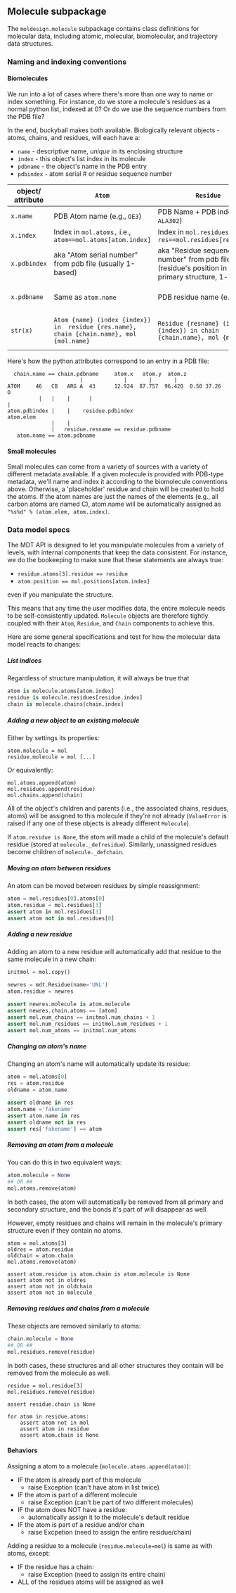 ## Molecule subpackage
The `moldesign.molecule` subpackage contains class definitions for molecular data,
including atomic, molecular, biomolecular, and trajectory data structures. 

### Naming and indexing conventions

#### Biomolecules
We run into a lot of cases where there's more than one way to name or index something. For instance, do we store a molecule's residues as a normal python list, indexed at 0? Or do we use the sequence numbers from the PDB file?

In the end, buckyball makes both available. Biologically relevant objects - atoms, chains, and residues, will each have a:
 * `name` - descriptive name, _unique_ in its enclosing structure
 * `index` - this object's list index in its molecule
 * `pdbname` - the object's name in the PDB entry
 * `pdbindex` - atom serial # or residue sequence number
 

| object/ attribute | `Atom`  | `Residue`  | Chain  | Molecule |
|---|---|---|---|---|
| `x.name` | PDB Atom name (e.g., `OE3`)  | PDB Name + PDB index (e.g., `ALA302`) | PDB Index (aka "chain identifier" - `A`, `B`, `C`, etc.)  | Filename |
| `x.index`| Index in `mol.atoms,` i.e., `atom==mol.atoms[atom.index]`  | Index in `mol.residues`, i.e. `res==mol.residues[res.index]`  | Index in `mol.chains`, i.e., `chain==mol.chain[chain.index]` | n/a|
| `x.pdbindex`| aka "Atom serial number" from pdb file (usually 1-based)| aka "Residue sequence number" from pdb file (residue's position in the primary structure, 1-based)  | "Chain identifier" from PDB file  | n/a|
| `x.pdbname` | Same as `atom.name` | PDB residue name (e.g., `ALA`)  | Same as `chain.name`, `chain.pdbindex` - `A`, `B`, `C`, etc. | 4-letter PDB code |
| `str(x)`| `Atom {name} (index {index}) in  residue {res.name}, chain {chain.name}, mol {mol.name}` | `Residue {resname} (index {index}) in chain {chain.name}, mol {mol.name}` | `Chain {chain.name} in mol {mol.name}`  | `Molecule {name} (N chains, M residues, L atoms)` |


Here's how the python attributes correspond to an entry in a PDB file:
```  
  chain.name == chain.pdbname     atom.x   atom.y  atom.z 
                       |             |       |       |   
ATOM     46   CB   ARG A  43      12.924  87.757  96.420  0.50 37.26           O
          |   |    |      |                                                    |
atom.pdbindex |    |    residue.pdbindex                                   atom.elem
              |    | 
              |   residue.resname == residue.pdbname
   atom.name == atom.pdbname
```

#### Small molecules
Small molecules can come from a variety of sources with a variety of different metadata available. If a given molecule is provided with PDB-type metadata, we'll name and index it according to the biomolecule conventions above. Otherwise, a 'placeholder' residue and chain will be created to hold the atoms. If the atom names are just the names of the elements (e.g., all carbon atoms are named C), atom.name will be automatically assigned as `"%s%d" % (atom.elem, atom.index)`.


### Data model specs

The MDT API is designed to let you manipulate molecules from a variety of levels, with internal components that keep the data consistent. For instance, we do the bookeeping to make sure that these statements are always true:
  - `residue.atoms[3].residue == residue`
  - `atom.position == mol.positions[atom.index]`
 
even if you manipulate the structure.
 
This means that any time the  user modifies data, the entire molecule needs to be self-consistently updated. `Molecule` objects are therefore tightly coupled with their `Atom`, `Residue`, and `Chain` components to achieve this.

Here are some general specifications and test for how the molecular data model reacts to changes:


##### List indices

Regardless of structure manipulation, it will always be true that

```python
atom is molecule.atoms[atom.index]
residue is molecule.residues[residue.index]
chain is molecule.chains[chain.index]
```

##### Adding a new object to an existing molecule
Either by settings its properties:
```
atom.molecule = mol
residue.molecule = mol [...]
```

Or equivalently:
```
mol.atoms.append(atom)
mol.residues.append(residue)
mol.chains.append(chain)
```

All of the object's children and parents (i.e., the associated chains, residues, atoms) will be assigned to this molecule if they're not already (`ValueError` is raised if any one of these objects is already different `Molecule`).

If `atom.residue is None`, the atom will made a child of the molecule's default residue (stored at `molecule._defresidue`). Similarly, unassigned residues become children of `molecule._defchain`.

 
##### Moving an atom between residues
An atom can be moved between residues by simple reassignment:
```python
atom = mol.residues[0].atoms[0]
atom.residue = mol.residues[3]
assert atom in mol.residues[3]
assert atom not in mol.residues[0]
```

##### Adding a new residue
Adding an atom to a new residue will automatically add that residue to the same molecule in a new chain:
```python
initmol = mol.copy()

newres = mdt.Residue(name='UNL')
atom.residue = newres

assert newres.molecule is atom.molecule
assert newres.chain.atoms == [atom]
assert mol.num_chains == initmol.num_chains + 1
assert mol.num_residues == initmol.num_residues + 1
assert mol.num_atoms == initmol.num_atoms
```

##### Changing an atom's name
Changing an atom's name will automatically update its residue:
```python
atom = mol.atoms[0]
res = atom.residue
oldname = atom.name

assert oldname in res
atom.name ='fakename'
assert atom.name in res
assert oldname not in res
assert res['fakename'] == atom
```


##### Removing an atom from a molecule
You can do this in two equivalent ways:
```python
atom.molecule = None
## OR ##
mol.atoms.remove(atom)
```
In both cases, the atom will automatically be removed from all primary and secondary structure, and the bonds it's part of will disappear as well.

However, empty residues and chains will remain in the molecule's primary structure even if they contain no atoms.


```
atom = mol.atoms[3]
oldres = atom.residue
oldchain = atom.chain
mol.atoms.remove(atom)

assert atom.residue is atom.chain is atom.molecule is None
assert atom not in oldres
assert atom not in oldchain
assert atom not in molecule
```

##### Removing residues and chains from a molecule
These objects are removed similarly to atoms:
```python
chain.molecule = None
## OR ##
mol.residues.remove(residue)
```
In both cases, these structures and all other structures they contain will be removed from the molecule as well.
```
residue = mol.residue[3]
mol.residues.remove(residue)

assert residue.chain is None

for atom in residue.atoms:
    assert atom not in mol
    assert atom in residue
    assert atom.chain is None
```


#### Behaviors
Assigning a atom to a molecule (`molecule.atoms.append(atom)`):
  - IF the atom is already part of this molecule
     - raise Exception (can't have atom in list twice)
  - IF the atom is part of a different molecule
     - raise Exception (can't be part of two different molecules)
  - IF the atom does NOT have a residue:
     - automatically assign it to the molecule's default residue
  - IF the atom is part of a residue and/or chain
     - raise Excpetion (need to assign the entire residue/chain)

Adding a residue to a molecule (`residue.molecule=mol`) is same as with atoms, except:
 - IF the residue has a chain:
    - raise Exception (need to assign its entire chain)
 - ALL of the residues atoms will be assigned as well